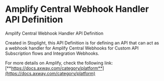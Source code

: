 # Amplify Central Webhook Handler API Definition
Amplify Central Webhook Handler API Definition

Created in Stoplight, this API Definition is for defining an API that can act as a webhook handler for Amplify Central Webhooks for Custom API Subscription flows and Integration Webhooks.

For more details on Amplify, check the following link: [**https://docs.axway.com/category/platform**](https://docs.axway.com/category/platform)
